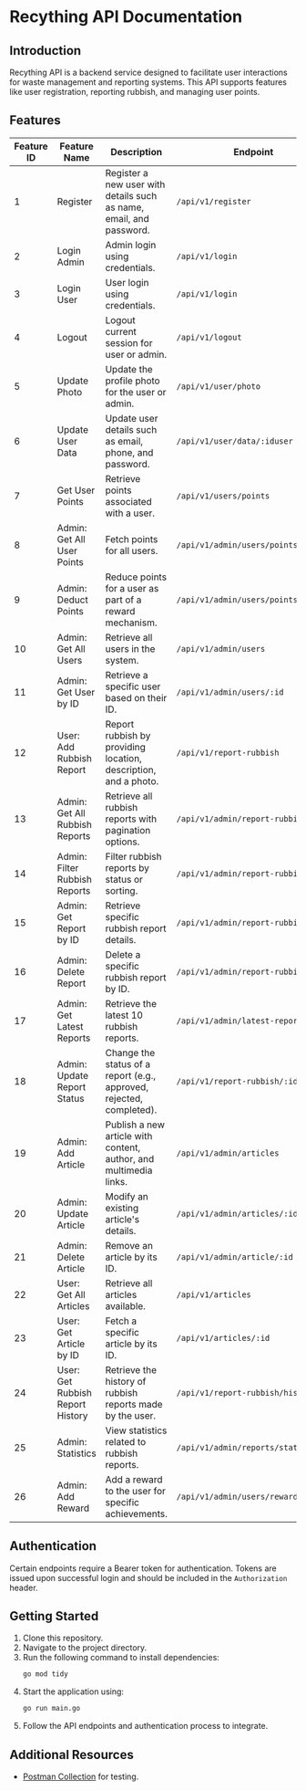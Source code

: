 # Recything API Documentation

## Introduction
Recything API is a backend service designed to facilitate user interactions for waste management and reporting systems. This API supports features like user registration, reporting rubbish, and managing user points.

## Features

| Feature ID | Feature Name                     | Description                                                                                  | Endpoint                                    | Method | Auth Required |
|------------|----------------------------------|----------------------------------------------------------------------------------------------|--------------------------------------------|--------|---------------|
| 1          | Register                         | Register a new user with details such as name, email, and password.                          | `/api/v1/register`                         | POST   | No            |
| 2          | Login Admin                      | Admin login using credentials.                                                              | `/api/v1/login`                            | POST   | No            |
| 3          | Login User                       | User login using credentials.                                                               | `/api/v1/login`                            | POST   | No            |
| 4          | Logout                           | Logout current session for user or admin.                                                   | `/api/v1/logout`                           | GET    | Yes           |
| 5          | Update Photo                     | Update the profile photo for the user or admin.                                             | `/api/v1/user/photo`                       | PUT    | Yes           |
| 6          | Update User Data                 | Update user details such as email, phone, and password.                                      | `/api/v1/user/data/:iduser`                | PUT    | Yes           |
| 7          | Get User Points                  | Retrieve points associated with a user.                                                     | `/api/v1/users/points`                     | GET    | Yes           |
| 8          | Admin: Get All User Points       | Fetch points for all users.                                                                 | `/api/v1/admin/users/points`               | GET    | Yes           |
| 9          | Admin: Deduct Points             | Reduce points for a user as part of a reward mechanism.                                     | `/api/v1/admin/users/points/deduct`        | POST   | Yes           |
| 10         | Admin: Get All Users             | Retrieve all users in the system.                                                           | `/api/v1/admin/users`                      | GET    | Yes           |
| 11         | Admin: Get User by ID            | Retrieve a specific user based on their ID.                                                 | `/api/v1/admin/users/:id`                  | GET    | Yes           |
| 12         | User: Add Rubbish Report         | Report rubbish by providing location, description, and a photo.                             | `/api/v1/report-rubbish`                   | POST   | Yes           |
| 13         | Admin: Get All Rubbish Reports   | Retrieve all rubbish reports with pagination options.                                       | `/api/v1/admin/report-rubbish`             | GET    | Yes           |
| 14         | Admin: Filter Rubbish Reports    | Filter rubbish reports by status or sorting.                                                | `/api/v1/admin/report-rubbish`             | GET    | Yes           |
| 15         | Admin: Get Report by ID          | Retrieve specific rubbish report details.                                                   | `/api/v1/admin/report-rubbish/:id`         | GET    | Yes           |
| 16         | Admin: Delete Report             | Delete a specific rubbish report by ID.                                                     | `/api/v1/admin/report-rubbish/:id`         | DELETE | Yes           |
| 17         | Admin: Get Latest Reports        | Retrieve the latest 10 rubbish reports.                                                     | `/api/v1/admin/latest-report`              | GET    | Yes           |
| 18         | Admin: Update Report Status      | Change the status of a report (e.g., approved, rejected, completed).                        | `/api/v1/report-rubbish/:idreport`         | PUT    | Yes           |
| 19         | Admin: Add Article               | Publish a new article with content, author, and multimedia links.                           | `/api/v1/admin/articles`                   | POST   | Yes           |
| 20         | Admin: Update Article            | Modify an existing article's details.                                                       | `/api/v1/admin/articles/:id`               | PUT    | Yes           |
| 21         | Admin: Delete Article            | Remove an article by its ID.                                                                | `/api/v1/admin/article/:id`                | DELETE | Yes           |
| 22         | User: Get All Articles           | Retrieve all articles available.                                                            | `/api/v1/articles`                         | GET    | Yes           |
| 23         | User: Get Article by ID          | Fetch a specific article by its ID.                                                         | `/api/v1/articles/:id`                     | GET    | Yes           |
| 24         | User: Get Rubbish Report History | Retrieve the history of rubbish reports made by the user.                                   | `/api/v1/report-rubbish/history`           | GET    | Yes           |
| 25         | Admin: Statistics                | View statistics related to rubbish reports.                                                 | `/api/v1/admin/reports/statistics`         | GET    | Yes           |
| 26         | Admin: Add Reward                | Add a reward to the user for specific achievements.                                         | `/api/v1/admin/users/reward`               | POST   | Yes           |

## Authentication
Certain endpoints require a Bearer token for authentication. Tokens are issued upon successful login and should be included in the `Authorization` header.

## Getting Started
1. Clone this repository.
2. Navigate to the project directory.
3. Run the following command to install dependencies:
   ```bash
   go mod tidy
   ```
4. Start the application using:
   ```bash
   go run main.go
   ```
5. Follow the API endpoints and authentication process to integrate.

## Additional Resources
- [Postman Collection](Recything-Capstone2.postman_collection.json) for testing.
